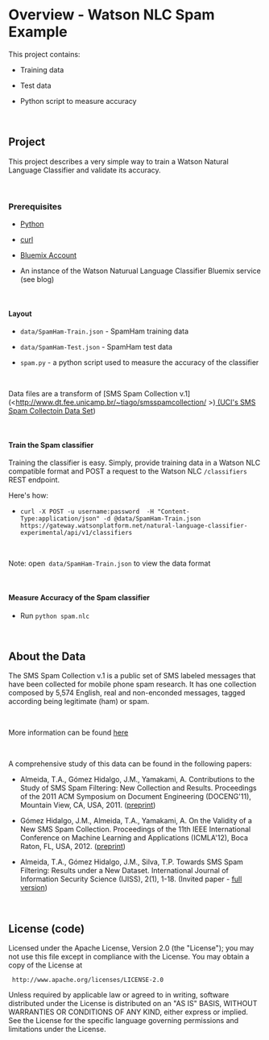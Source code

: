 Overview - Watson NLC Spam Example
==================================

This project contains:

-   Training data

-   Test data

-   Python script to measure accuracy

 

Project
-------

This project describes a very simple way to train a Watson Natural Language
Classifier and validate its accuracy.

 

### Prerequisites

-   [Python](<https://www.python.org/downloads/>)

-   [curl](<http://curl.haxx.se/download.html>)

-   [Bluemix Account](<www.bluemix.net>)

-   An instance of the Watson Naturual Language Classifier Bluemix service (see
    blog)

 

#### Layout

-   `data/SpamHam-Train.json` - SpamHam training data

-   `data/SpamHam-Test.json` - SpamHam test data

-   `spam.py` - a python script used to measure the accuracy of the classifier

 

Data files are a transform of [SMS Spam Collection
v.1](<<http://www.dt.fee.unicamp.br/~tiago/smsspamcollection/> >)[ (UCI's SMS
Spam Collectoin Data
Set](<https://archive.ics.uci.edu/ml/datasets/SMS+Spam+Collection>))

 

#### Train the Spam classifier

Training the classifier is easy. Simply, provide training data in a Watson NLC
compatible format and POST a request to the Watson NLC `/classifiers` REST
endpoint.

Here's how:

-   `curl -X POST -u username:password  -H "Content-Type:application/json" -d
    @data/SpamHam-Train.json
    https://gateway.watsonplatform.net/natural-language-classifier-experimental/api/v1/classifiers`

 

Note: open` data/SpamHam-Train.json` to view the data format

 

#### Measure Accuracy of the Spam classifier

-   Run `python spam.nlc`

 

About the Data
--------------

The SMS Spam Collection v.1 is a public set of SMS labeled messages that have
been collected for mobile phone spam research. It has one collection composed
by 5,574 English, real and non-enconded messages, tagged according being
legitimate (ham) or spam.

 

More information can be found
[here](<http://www.dt.fee.unicamp.br/~tiago/smsspamcollection/>)

 

A comprehensive study of this data can be found in the following papers:

-   Almeida, T.A., Gómez Hidalgo, J.M., Yamakami, A. Contributions to the Study
    of SMS Spam Filtering: New Collection and Results. Proceedings of the 2011
    ACM Symposium on Document Engineering (DOCENG'11), Mountain View, CA, USA,
    2011.
    ([preprint](<http://www.dt.fee.unicamp.br/~tiago/smsspamcollection/doceng11.pdf>))

-   Gómez Hidalgo, J.M., Almeida, T.A., Yamakami, A. On the Validity of a New
    SMS Spam Collection. Proceedings of the 11th IEEE International Conference
    on Machine Learning and Applications (ICMLA'12), Boca Raton, FL, USA, 2012.
    ([preprint](<http://www.dt.fee.unicamp.br/~tiago/smsspamcollection/icmla12.pdf>))

-   Almeida, T.A., Gómez Hidalgo, J.M., Silva, T.P. Towards SMS Spam Filtering:
    Results under a New Dataset. International Journal of Information Security
    Science (IJISS), 2(1), 1-18. (Invited paper - [full
    version](<http://www.dt.fee.unicamp.br/~tiago/smsspamcollection/IJISS13.pdf>))

 

License (code)
--------------

Licensed under the Apache License, Version 2.0 (the "License"); you may not use
this file except in compliance with the License. You may obtain a copy of the
License at

~~~~~~~~~~~~~~~~~~~~~~~~~~~~~~~~~~~~~~~~~~~~~~~~~~~~~~~~~~~~~~~~~~~~~~~~~~~~~~~~
 http://www.apache.org/licenses/LICENSE-2.0
~~~~~~~~~~~~~~~~~~~~~~~~~~~~~~~~~~~~~~~~~~~~~~~~~~~~~~~~~~~~~~~~~~~~~~~~~~~~~~~~

Unless required by applicable law or agreed to in writing, software distributed
under the License is distributed on an "AS IS" BASIS, WITHOUT WARRANTIES OR
CONDITIONS OF ANY KIND, either express or implied. See the License for the
specific language governing permissions and limitations under the License.
